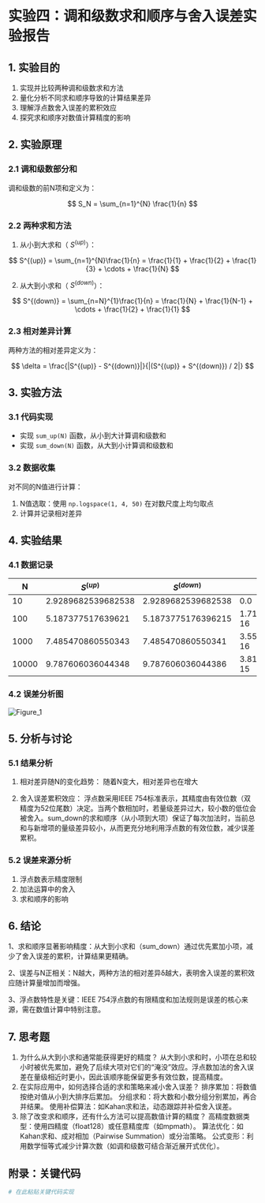 # 实验四：调和级数求和顺序与舍入误差实验报告

## 1. 实验目的
1. 实现并比较两种调和级数求和方法
2. 量化分析不同求和顺序导致的计算结果差异
3. 理解浮点数舍入误差的累积效应
4. 探究求和顺序对数值计算精度的影响

## 2. 实验原理
### 2.1 调和级数部分和
调和级数的前N项和定义为：

$$ S_N = \sum_{n=1}^{N} \frac{1}{n} $$

### 2.2 两种求和方法
1. 从小到大求和（ $S^{(up)}$）：

$$ S^{(up)} = \sum_{n=1}^{N}\frac{1}{n} = \frac{1}{1} + \frac{1}{2} + \frac{1}{3} + \cdots + \frac{1}{N} $$

2. 从大到小求和（ $S^{(down)}$）：

$$ S^{(down)} = \sum_{n=N}^{1}\frac{1}{n} = \frac{1}{N} + \frac{1}{N-1} + \cdots + \frac{1}{2} + \frac{1}{1} $$

### 2.3 相对差异计算
两种方法的相对差异定义为：

$$ \delta = \frac{|S^{(up)} - S^{(down)}|}{|(S^{(up)} + S^{(down)}) / 2|} $$

## 3. 实验方法
### 3.1 代码实现
- 实现 `sum_up(N)` 函数，从小到大计算调和级数和
- 实现 `sum_down(N)` 函数，从大到小计算调和级数和

### 3.2 数据收集
对不同的N值进行计算：
1. N值选取：使用 `np.logspace(1, 4, 50)` 在对数尺度上均匀取点
2. 计算并记录相对差异

## 4. 实验结果
### 4.1 数据记录

| N | $S^{(up)}$ | $S^{(down)}$ | 相对差异 δ |
|---|------------|--------------|------------|
| 10 |     2.9289682539682538      |    2.9289682539682538          |    0.0        |
| 100 |    5.187377517639621      |    5.1873775176396215          |    1.712191597160384e-16        |
| 1000 |   7.485470860550343      |    7.485470860550341          |    3.559609420354454e-16        |
| 10000 |  9.787606036044348      |    9.787606036044386          |    3.811299054133299e-15        |

### 4.2 误差分析图
![Figure_1](https://github.com/user-attachments/assets/a9c8b369-02e4-4d0c-b1a6-c84d105b8332)


## 5. 分析与讨论
### 5.1 结果分析
1. 相对差异随N的变化趋势：
   随着N变大，相对差异也在增大

2. 舍入误差累积效应：
   浮点数采用IEEE 754标准表示，其精度由有效位数（双精度为52位尾数）决定。当两个数相加时，若量级差异过大，较小数的低位会被舍入。sum_down的求和顺序（从小项到大项）保证了每次加法时，当前总和与新增项的量级差异较小，从而更充分地利用浮点数的有效位数，减少误差累积。

### 5.2 误差来源分析
1. 浮点数表示精度限制
2. 加法运算中的舍入
3. 求和顺序的影响

## 6. 结论
1、求和顺序显著影响精度：从大到小求和（sum_down）通过优先累加小项，减少了舍入误差的累积，计算结果更精确。

2、误差与N正相关：N越大，两种方法的相对差异δ越大，表明舍入误差的累积效应随计算量增加而增强。

3、浮点数特性是关键：IEEE 754浮点数的有限精度和加法规则是误差的核心来源，需在数值计算中特别注意。

## 7. 思考题
1. 为什么从大到小求和通常能获得更好的精度？
从大到小求和时，小项在总和较小时被优先累加，避免了后续大项对它们的“淹没”效应。浮点数加法的舍入误差在量级相近时更小，因此该顺序能保留更多有效位数，提高精度。
1. 在实际应用中，如何选择合适的求和策略来减小舍入误差？
排序累加：将数值按绝对值从小到大排序后累加。
分组求和：将大数和小数分组分别累加，再合并结果。
使用补偿算法：如Kahan求和法，动态跟踪并补偿舍入误差。
2. 除了改变求和顺序，还有什么方法可以提高数值计算的精度？
高精度数据类型：使用四精度（float128）或任意精度库（如mpmath）。
算法优化：如Kahan求和、成对相加（Pairwise Summation）或分治策略。
公式变形：利用数学恒等式减少计算次数（如调和级数可结合渐近展开式优化）。

## 附录：关键代码
```python
# 在此粘贴关键代码实现
```

